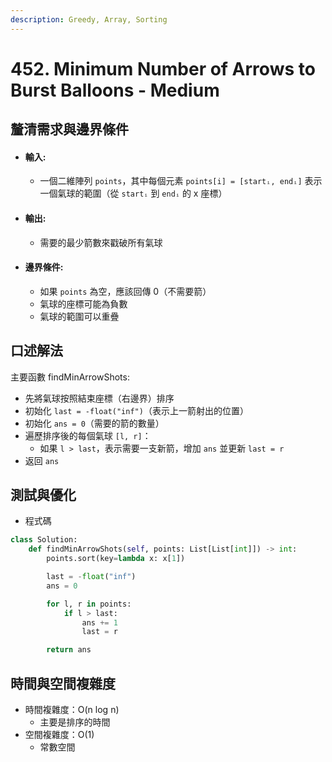 ```yaml
---
description: Greedy, Array, Sorting
---
```


# 452. Minimum Number of Arrows to Burst Balloons - Medium

## 釐清需求與邊界條件

* #### 輸入:
  * 一個二維陣列 `points`，其中每個元素 `points[i] = [startᵢ, endᵢ]` 表示一個氣球的範圍（從 `startᵢ` 到 `endᵢ` 的 x 座標）
* #### 輸出:
  * 需要的最少箭數來戳破所有氣球
* #### 邊界條件:
  * 如果 `points` 為空，應該回傳 0（不需要箭）
  * 氣球的座標可能為負數
  * 氣球的範圍可以重疊

## 口述解法

主要函數 findMinArrowShots:

* 先將氣球按照結束座標（右邊界）排序
* 初始化 `last = -float("inf")`（表示上一箭射出的位置）
* 初始化 `ans = 0`（需要的箭的數量）
* 遍歷排序後的每個氣球 `[l, r]`：
  * 如果 `l > last`，表示需要一支新箭，增加 `ans` 並更新 `last = r`
* 返回 `ans`

## 測試與優化

* 程式碼

```python
class Solution:
    def findMinArrowShots(self, points: List[List[int]]) -> int:
        points.sort(key=lambda x: x[1])

        last = -float("inf")
        ans = 0

        for l, r in points:
            if l > last:
                ans += 1            
                last = r

        return ans
```

## 時間與空間複雜度

* 時間複雜度：O(n log n)
  * 主要是排序的時間
* 空間複雜度：O(1)
  * 常數空間

